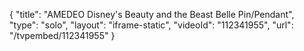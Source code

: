 {
    "title": "AMEDEO Disney's Beauty and the Beast Belle Pin\/Pendant",
    "type": "solo",
    "layout": "iframe-static",
    "videoId": "112341955",
    "url": "\/tvpembed\/112341955"
}